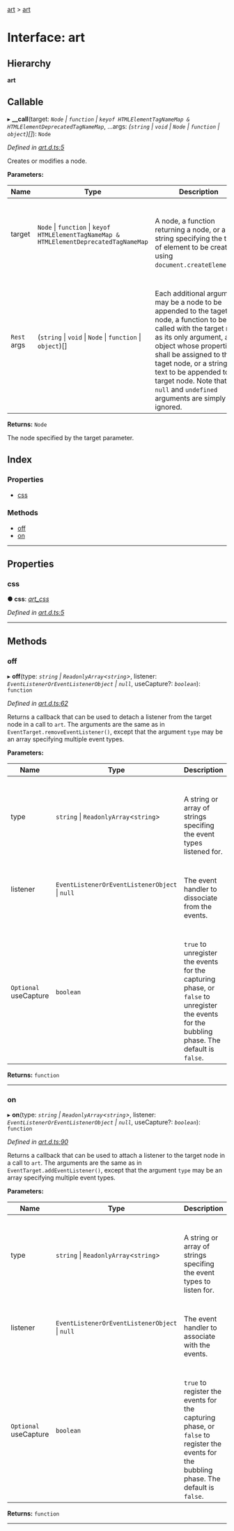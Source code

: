 [art](../README.md) > [art](../interfaces/art.md)

# Interface: art

## Hierarchy

**art**

## Callable
▸ **__call**(target: *`Node` \| `function` \| `keyof HTMLElementTagNameMap & HTMLElementDeprecatedTagNameMap`*, ...args: *(`string` \| `void` \| `Node` \| `function` \| `object`)[]*): `Node`

*Defined in [art.d.ts:5](https://github.com/fasttime/art/blob/0.8.0/art.d.ts#L5)*

Creates or modifies a node.

**Parameters:**

| Name | Type | Description |
| ------ | ------ | ------ |
| target | `Node` \| `function` \| `keyof HTMLElementTagNameMap & HTMLElementDeprecatedTagNameMap` |  <br><br>A node, a function returning a node, or a string specifying the type of element to be created using <code>document.createElement()</code>. |
| `Rest` args | (`string` \| `void` \| `Node` \| `function` \| `object`)[] |  <br><br>Each additional argument may be a node to be appended to the taget node, a function to be called with the target node as its only argument, an object whose properties shall be assigned to the taget node, or a string of text to be appended to the target node. Note that <code>null</code> and <code>undefined</code> arguments are simply ignored. |

**Returns:** `Node`

The node specified by the target parameter.

## Index

### Properties

* [css](art.md#css)

### Methods

* [off](art.md#off)
* [on](art.md#on)

---

## Properties

<a id="css"></a>

###  css

**● css**: *[art_css](art_css.md)*

*Defined in [art.d.ts:5](https://github.com/fasttime/art/blob/0.8.0/art.d.ts#L5)*

___

## Methods

<a id="off"></a>

###  off

▸ **off**(type: *`string` \| `ReadonlyArray`<`string`>*, listener: *`EventListenerOrEventListenerObject` \| `null`*, useCapture?: *`boolean`*): `function`

*Defined in [art.d.ts:62](https://github.com/fasttime/art/blob/0.8.0/art.d.ts#L62)*

Returns a callback that can be used to detach a listener from the target node in a call to `art`. The arguments are the same as in `EventTarget.removeEventListener()`, except that the argument `type` may be an array specifying multiple event types.

**Parameters:**

| Name | Type | Description |
| ------ | ------ | ------ |
| type | `string` \| `ReadonlyArray`<`string`> |  <br><br>A string or array of strings specifing the event types listened for. |
| listener | `EventListenerOrEventListenerObject` \| `null` |  <br><br>The event handler to dissociate from the events. |
| `Optional` useCapture | `boolean` |  <br><br><code>true</code> to unregister the events for the capturing phase, or <code>false</code> to unregister the events for the bubbling phase. The default is <code>false</code>. |

**Returns:** `function`

___
<a id="on"></a>

###  on

▸ **on**(type: *`string` \| `ReadonlyArray`<`string`>*, listener: *`EventListenerOrEventListenerObject` \| `null`*, useCapture?: *`boolean`*): `function`

*Defined in [art.d.ts:90](https://github.com/fasttime/art/blob/0.8.0/art.d.ts#L90)*

Returns a callback that can be used to attach a listener to the target node in a call to `art`. The arguments are the same as in `EventTarget.addEventListener()`, except that the argument `type` may be an array specifying multiple event types.

**Parameters:**

| Name | Type | Description |
| ------ | ------ | ------ |
| type | `string` \| `ReadonlyArray`<`string`> |  <br><br>A string or array of strings specifing the event types to listen for. |
| listener | `EventListenerOrEventListenerObject` \| `null` |  <br><br>The event handler to associate with the events. |
| `Optional` useCapture | `boolean` |  <br><br><code>true</code> to register the events for the capturing phase, or <code>false</code> to register the events for the bubbling phase. The default is <code>false</code>. |

**Returns:** `function`

___

